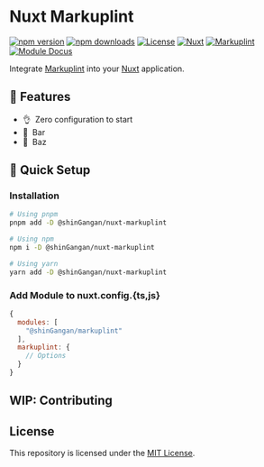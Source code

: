 # Nuxt Markuplint

[![npm version][npm-version-src]][npm-version-href]
[![npm downloads][npm-downloads-src]][npm-downloads-href]
[![License][license-src]][license-href]
[![Nuxt][nuxt-src]][nuxt-href]
[![Markuplint][ml-src]][ml-href]
[![Module Docus][docs-src]][docs-href]

Integrate [Markuplint][ml-href] into your [Nuxt][nuxt-href] application.

## 👀 Features

- 👌&nbsp; Zero configuration to start
- 🚠 &nbsp;Bar
- 🌲 &nbsp;Baz

## 🚀 Quick Setup

### Installation

```sh
# Using pnpm
pnpm add -D @shinGangan/nuxt-markuplint

# Using npm
npm i -D @shinGangan/nuxt-markuplint

# Using yarn
yarn add -D @shinGangan/nuxt-markuplint
```

### Add Module to nuxt.config.{ts,js}

```js
{
  modules: [
    "@shinGangan/markuplint"
  ],
  markuplint: {
    // Options
  }
}
```

## WIP: Contributing

## License

This repository is licensed under the [MIT License](./LICENSE).

<!-- Badges -->

[npm-version-src]: https://img.shields.io/npm/v/my-module/latest.svg?style=plastic&colorA=18181B&colorB=28CF8D
[npm-version-href]: https://npmjs.com/package/my-module
[npm-downloads-src]: https://img.shields.io/npm/dm/my-module.svg?style=plastic&colorA=18181B&colorB=28CF8D
[npm-downloads-href]: https://npmjs.com/package/my-module
[license-src]: https://img.shields.io/npm/l/my-module.svg?style=plastic&colorA=18181B&colorB=28CF8D
[license-href]: https://npmjs.com/package/my-module
[nuxt-src]: https://img.shields.io/badge/Nuxt-3.8-28CF8D?style=plastic&logo=nuxt.js&colorA=18181B
[nuxt-href]: https://nuxt.com
[ml-src]: https://img.shields.io/badge/markuplint-3.14-1572EB?style=plastic&logo=markuplint&colorA=18181B
[ml-href]: https://markuplint.dev/
[docs-src]: https://img.shields.io/badge/Module%20Docus-18181B?style=plastic&logo=nuxt.js
[docs-href]: https://nuxt.com
